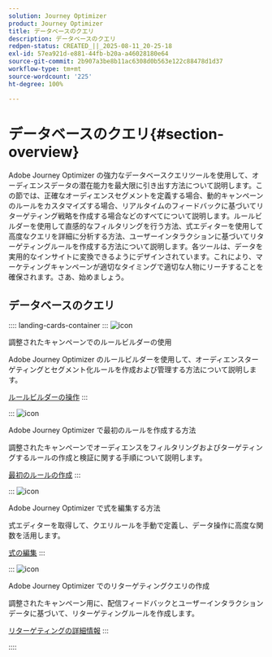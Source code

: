 ```yaml
---
solution: Journey Optimizer
product: Journey Optimizer
title: データベースのクエリ
description: データベースのクエリ
redpen-status: CREATED_||_2025-08-11_20-25-18
exl-id: 57ea921d-e881-44fb-b20a-a46028180e64
source-git-commit: 2b907a3be8b11ac6308d0b563e122c88478d1d37
workflow-type: tm+mt
source-wordcount: '225'
ht-degree: 100%

---
```


# データベースのクエリ{#section-overview}

Adobe Journey Optimizer の強力なデータベースクエリツールを使用して、オーディエンスデータの潜在能力を最大限に引き出す方法について説明します。この節では、正確なオーディエンスセグメントを定義する場合、動的キャンペーンのルールをカスタマイズする場合、リアルタイムのフィードバックに基づいてリターゲティング戦略を作成する場合などのすべてについて説明します。ルールビルダーを使用して直感的なフィルタリングを行う方法、式エディターを使用して高度なクエリを詳細に分析する方法、ユーザーインタラクションに基づいてリターゲティングルールを作成する方法について説明します。各ツールは、データを実用的なインサイトに変換できるようにデザインされています。これにより、マーケティングキャンペーンが適切なタイミングで適切な人物にリーチすることを確保されます。さあ、始めましょう。

## データベースのクエリ

:::: landing-cards-container
:::
![icon](https://cdn.experienceleague.adobe.com/icons/list-check.svg?lang=ja)

調整されたキャンペーンでのルールビルダーの使用

Adobe Journey Optimizer のルールビルダーを使用して、オーディエンスターゲティングとセグメント化ルールを作成および管理する方法について説明します。

[ルールビルダーの操作](../using/orchestrated/orchestrated-rule-builder.md)
:::

:::
![icon](https://cdn.experienceleague.adobe.com/icons/circle-play.svg?lang=ja)

Adobe Journey Optimizer で最初のルールを作成する方法

調整されたキャンペーンでオーディエンスをフィルタリングおよびターゲティングするルールの作成と検証に関する手順について説明します。

[最初のルールの作成](../using/orchestrated/build-query.md)
:::

:::
![icon](https://cdn.experienceleague.adobe.com/icons/gear.svg?lang=ja)

Adobe Journey Optimizer で式を編集する方法

式エディターを取得して、クエリルールを手動で定義し、データ操作に高度な関数を活用します。

[式の編集](../using/orchestrated/edit-expressions.md)
:::

:::
![icon](https://cdn.experienceleague.adobe.com/icons/bullseye.svg?lang=ja)

Adobe Journey Optimizer でのリターゲティングクエリの作成

調整されたキャンペーン用に、配信フィードバックとユーザーインタラクションデータに基づいて、リターゲティングルールを作成します。

[リターゲティングの詳細情報](../using/orchestrated/retarget.md)
:::

::::
